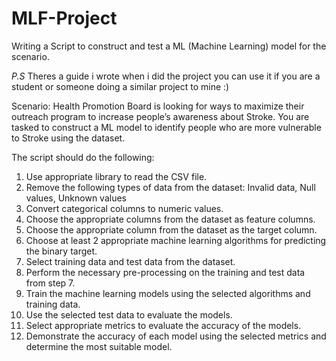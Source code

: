 # MLF-Project
 Writing a Script to construct and test a ML (Machine Learning) model for the scenario.
 
 *P.S* Theres a guide i wrote when i did the project you can use it if you are a student or someone doing a similar project to mine :)

Scenario:
Health Promotion Board is looking for ways to maximize their outreach program to increase people’s awareness about Stroke. You are tasked to construct a ML model to identify people who are more vulnerable to Stroke using the dataset.

The script should do the following:
1. Use appropriate library to read the CSV file.
2. Remove the following types of data from the dataset:
     Invalid data,
     Null values,
     Unknown values
3. Convert categorical columns to numeric values.
4. Choose the appropriate columns from the dataset as feature columns.
5. Choose the appropriate column from the dataset as the target column.
6. Choose at least 2 appropriate machine learning algorithms for predicting the binary target.
7. Select training data and test data from the dataset.
8. Perform the necessary pre-processing on the training and test data from step 7.
9. Train the machine learning models using the selected algorithms and training data.
10. Use the selected test data to evaluate the models.
11. Select appropriate metrics to evaluate the accuracy of the models.
12. Demonstrate the accuracy of each model using the selected metrics and determine the most suitable model.
